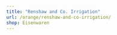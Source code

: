 ```yaml
---
title: "Renshaw and Co. Irrigation"
url: /orange/renshaw-and-co-irrigation/
shop: Eisenwaren
---
```

